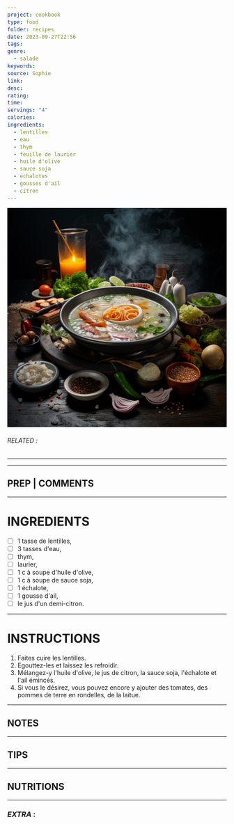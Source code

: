 ```yaml
---
project: cookbook
type: food
folder: recipes
date: 2023-09-27T22:56
tags: 
genre:
  - salade
keywords: 
source: Sophie
link: 
desc: 
rating: 
time: 
servings: "4"
calories: 
ingredients:
  - lentilles
  - eau
  - thym
  - feuille de laurier
  - huile d'olive
  - sauce soja
  - echalotes
  - gousses d'ail
  - citron
---
```


![IMAGE](_default.png)

###### *RELATED* : 
---


---
## PREP | COMMENTS



---
# INGREDIENTS

- [ ] 1 tasse de lentilles, 
- [ ] 3 tasses d'eau, 
- [ ] thym, 
- [ ] laurier, 
- [ ] 1 c à soupe d'huile d'olive, 
- [ ] 1 c à soupe de sauce soja, 
- [ ] 1 échalote, 
- [ ] 1 gousse d'ail, 
- [ ] le jus d'un demi-citron.

---
# INSTRUCTIONS

1. Faites cuire les lentilles.
2. Egouttez-les et laissez les refroidir.
3. Mélangez-y l'huile d'olive, le jus de citron, la sauce soja, l'échalote et l'ail émincés.
4. Si vous le désirez, vous pouvez encore y ajouter des tomates, des pommes de terre en rondelles, de la laitue.

---
## NOTES



---
## TIPS



---
## NUTRITIONS



---
### *EXTRA* :



